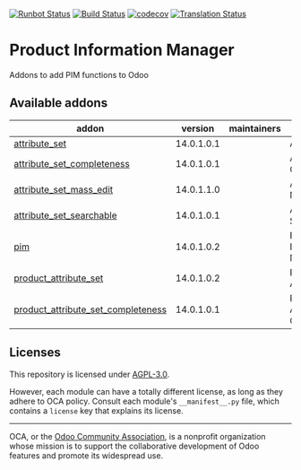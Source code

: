 [![Runbot Status](https://runbot.odoo-community.org/runbot/badge/flat//14.0.svg)](https://runbot.odoo-community.org/runbot/repo/github-com-oca-odoo-pim-)
[![Build Status](https://travis-ci.com/OCA/odoo-pim.svg?branch=14.0)](https://travis-ci.com/OCA/odoo-pim)
[![codecov](https://codecov.io/gh/OCA/odoo-pim/branch/14.0/graph/badge.svg)](https://codecov.io/gh/OCA/odoo-pim)
[![Translation Status](https://translation.odoo-community.org/widgets/odoo-pim-14-0/-/svg-badge.svg)](https://translation.odoo-community.org/engage/odoo-pim-14-0/?utm_source=widget)

<!-- /!\ do not modify above this line -->

# Product Information Manager

Addons to add PIM functions to Odoo

<!-- /!\ do not modify below this line -->

<!-- prettier-ignore-start -->

[//]: # (addons)

Available addons
----------------
addon | version | maintainers | summary
--- | --- | --- | ---
[attribute_set](attribute_set/) | 14.0.1.0.1 |  | Attribute Set
[attribute_set_completeness](attribute_set_completeness/) | 14.0.1.0.1 |  | Attribute Set Completeness
[attribute_set_mass_edit](attribute_set_mass_edit/) | 14.0.1.1.0 |  | Attribute Set Mass Edit
[attribute_set_searchable](attribute_set_searchable/) | 14.0.1.0.1 |  | Attribute Set Searchable
[pim](pim/) | 14.0.1.0.2 |  | Product Information Management
[product_attribute_set](product_attribute_set/) | 14.0.1.0.2 |  | Product Attribute Set
[product_attribute_set_completeness](product_attribute_set_completeness/) | 14.0.1.0.1 |  | Product Attribute Set Completeness

[//]: # (end addons)

<!-- prettier-ignore-end -->

## Licenses

This repository is licensed under [AGPL-3.0](LICENSE).

However, each module can have a totally different license, as long as they adhere to OCA
policy. Consult each module's `__manifest__.py` file, which contains a `license` key
that explains its license.

----

OCA, or the [Odoo Community Association](http://odoo-community.org/), is a nonprofit
organization whose mission is to support the collaborative development of Odoo features
and promote its widespread use.
